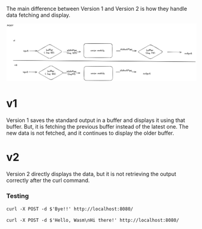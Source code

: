 The main difference between Version 1 and Version 2 is how they handle data fetching and display.

![alt text](image.png)
# v1
Version 1 saves the standard output in a buffer and displays it using that buffer. 
But, it is fetching the previous buffer instead of the latest one. The new data is not fetched, and it continues to display the older buffer.

# v2
Version 2 directly displays the data, but it is not retrieving the output correctly after the curl command.

### Testing 
```
curl -X POST -d $'Bye!!' http://localhost:8080/
```
```
curl -X POST -d $'Hello, Wasm\nHi there!' http://localhost:8080/ 
```